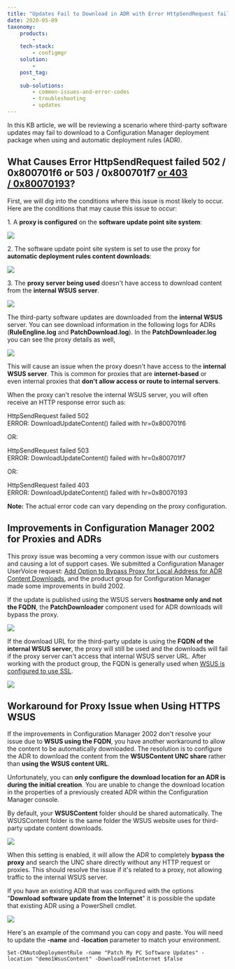 ```yaml
---
title: "Updates Fail to Download in ADR with Error HttpSendRequest failed 0x800701f6 or 0x800701f7 or 0x80070193"
date: 2020-05-09
taxonomy:
    products:
        - 
    tech-stack:
        - configmgr
    solution:
        - 
    post_tag:
        - 
    sub-solutions:
        - common-issues-and-error-codes
        - troubleshooting
        - updates
---
```


In this KB article, we will be reviewing a scenario where third-party software updates may fail to download to a Configuration Manager deployment package when using and automatic deployment rules (ADR).

## What Causes Error HttpSendRequest failed 502 / 0x800701f6 or 503 / 0x800701f7 [or 403 / 0x80070193](#topic1)?

First, we will dig into the conditions where this issue is most likely to occur. Here are the conditions that may cause this issue to occur:

1\. A **proxy is configured** on the **software update point site system**:

![](/_images/sup-site-system-with-proxy-enabled.png)

2\. The software update point site system is set to use the proxy for **automatic deployment rules content downloads**:

![](/_images/sup-site-system-adr-using-proxy.png)

3\. The **proxy server being used** doesn't have access to download content from the **internal WSUS server**.

![](/_images/proxy-server-and-third-party-update-download-url-and-fqdn.png)

The third-party software updates are downloaded from the **internal WSUS** server. You can see download information in the following logs for ADRs (**RuleEngline.log** and **PatchDownload.log**). In the **PatchDownloader.log** you can see the proxy details as well,

![](/_images/patchdownloader-log-adr-using-proxy.png)

This will cause an issue when the proxy doesn't have access to the **internal WSUS server**. This is common for proxies that are **internet-based** or even internal proxies that **don't allow access or route to internal servers**.

When the proxy can't resolve the internal WSUS server, you will often receive an HTTP response error such as:

HttpSendRequest failed 502  
ERROR: DownloadUpdateContent() failed with hr=0x800701f6

OR:

HttpSendRequest failed 503  
ERROR: DownloadUpdateContent() failed with hr=0x800701f7

OR:

HttpSendRequest failed 403  
ERROR: DownloadUpdateContent() failed with hr=0x80070193

**Note:** The actual error code can vary depending on the proxy configuration.

## Improvements in Configuration Manager 2002 for Proxies and ADRs

This proxy issue was becoming a very common issue with our customers and causing a lot of support cases. We submitted a Configuration Manager UserVoice request: [Add Option to Bypass Proxy for Local Address for ADR Content Downloads](https://configurationmanager.uservoice.com/forums/300492-ideas/suggestions/38885431-add-option-to-bypass-proxy-for-local-address-for-a), and the product group for Configuration Manager made some improvements in build 2002.

If the update is published using the WSUS servers **hostname only and not the FQDN**, the **PatchDownloader** component used for ADR downloads will bypass the proxy.

![](/_images/third-party-update-download-url-hostname-only.png)

If the download URL for the third-party update is using the **FQDN of the internal WSUS server**, the proxy will still be used and the downloads will fail if the proxy server can't access that internal WSUS server URL. After working with the product group, the FQDN is generally used when [WSUS is configured to use SSL](https://docs.microsoft.com/en-us/windows-server/administration/windows-server-update-services/deploy/2-configure-wsus#25-secure-wsus-with-the-secure-sockets-layer-protocol).

![](/_images/third-party-update-download-url-fqdn.png)

## Workaround for Proxy Issue when Using HTTPS WSUS

If the improvements in Configuration Manager 2002 don't resolve your issue due to **WSUS using the FQDN**, you have another workaround to allow the content to be automatically downloaded. The resolution is to configure the ADR to download the content from the **WSUSContent UNC share** rather than **using the WSUS content URL**.

Unfortunately, you can **only configure the download location for an ADR is during the initial creation**. You are unable to change the download location in the properties of a previously created ADR within the Configuration Manager console.

By default, your **WSUSContent** folder should be shared automatically. The WSUSContent folder is the same folder the WSUS website uses for third-party update content downloads.

![](/_images/create-adr-with-download-from-unc-in-sccm.png)

When this setting is enabled, it will allow the ADR to completely **bypass the proxy** and search the UNC share directly without any HTTP request or proxies. This should resolve the issue if it's related to a proxy, not allowing traffic to the internal WSUS server.

If you have an existing ADR that was configured with the options "**Download software update from the Internet**" it is possible the update that existing ADR using a PowerShell cmdlet.

![](/_images/set-adr-download-software-updates-from-a-location-on-my-network.png)

Here's an example of the command you can copy and paste. You will need to update the **\-name** and **-location** parameter to match your environment.

`Set-CMAutoDeploymentRule -name "Patch My PC Software Updates" -location "demo1WsusContent" -DownloadFromInternet $false`